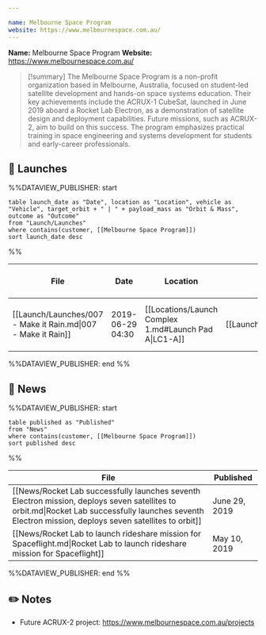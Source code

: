 ```yaml
---

name: Melbourne Space Program
website: https://www.melbournespace.com.au/
---
```


**Name:** Melbourne Space Program
**Website:** https://www.melbournespace.com.au/

>[!summary]
The Melbourne Space Program is a non-profit organization based in Melbourne, Australia, focused on student-led satellite development and hands-on space systems education. Their key achievements include the ACRUX-1 CubeSat, launched in June 2019 aboard a Rocket Lab Electron, as a demonstration of satellite design and deployment capabilities. Future missions, such as ACRUX-2, aim to build on this success. The program emphasizes practical training in space engineering and systems development for students and early-career professionals.

## 🚀 Launches

%%DATAVIEW_PUBLISHER: start
```
table launch_date as "Date", location as "Location", vehicle as "Vehicle", target_orbit + " | " + payload_mass as "Orbit & Mass", outcome as "Outcome"
from "Launch/Launches"
where contains(customer, [[Melbourne Space Program]])
sort launch_date desc
```
%%

| File                                                          | Date             | Location                                              | Vehicle                          | Orbit & Mass           | Outcome   |
| ------------------------------------------------------------- | ---------------- | ----------------------------------------------------- | -------------------------------- | ---------------------- | --------- |
| [[Launch/Launches/007 - Make it Rain.md\|007 - Make it Rain]] | 2019-06-29 04:30 | [[Locations/Launch Complex 1.md#Launch Pad A\|LC1-A]] | [[Launch/Electron.md\|Electron]] | 450 km \| 45° \| 80 kg | ✅ Success |

%%DATAVIEW_PUBLISHER: end %%

## 📰 News
%%DATAVIEW_PUBLISHER: start
```
table published as "Published"
from "News"
where contains(customer, [[Melbourne Space Program]])
sort published desc
```
%%

| File                                                                                                                                                                                                   | Published     |
| ------------------------------------------------------------------------------------------------------------------------------------------------------------------------------------------------------ | ------------- |
| [[News/Rocket Lab successfully launches seventh Electron mission, deploys seven satellites to orbit.md\|Rocket Lab successfully launches seventh Electron mission, deploys seven satellites to orbit]] | June 29, 2019 |
| [[News/Rocket Lab to launch rideshare mission for Spaceflight.md\|Rocket Lab to launch rideshare mission for Spaceflight]]                                                                             | May 10, 2019  |

%%DATAVIEW_PUBLISHER: end %%
## ✏️ Notes

- Future ACRUX-2 project: https://www.melbournespace.com.au/projects
